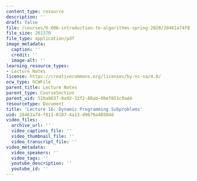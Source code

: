 ```yaml
---
content_type: resource
description: ''
draft: false
file: /courses/6-006-introduction-to-algorithms-spring-2020/28461a74f81101874a13d9679a40584d_MIT6_006S20_lec16.pdf
file_size: 261370
file_type: application/pdf
image_metadata:
  caption: ''
  credit: ''
  image-alt: ''
learning_resource_types:
- Lecture Notes
license: https://creativecommons.org/licenses/by-nc-sa/4.0/
ocw_type: OCWFile
parent_title: Lecture Notes
parent_type: CourseSection
parent_uid: 51ba9637-0a92-32f2-88ab-0bef851c9ad4
resourcetype: Document
title: 'Lecture 16: Dynamic Programming Subproblems'
uid: 28461a74-f811-0187-4a13-d9679a40584d
video_files:
  archive_url: ''
  video_captions_file: ''
  video_thumbnail_file: ''
  video_transcript_file: ''
video_metadata:
  video_speakers: ''
  video_tags: ''
  youtube_description: ''
  youtube_id: ''
---
```

